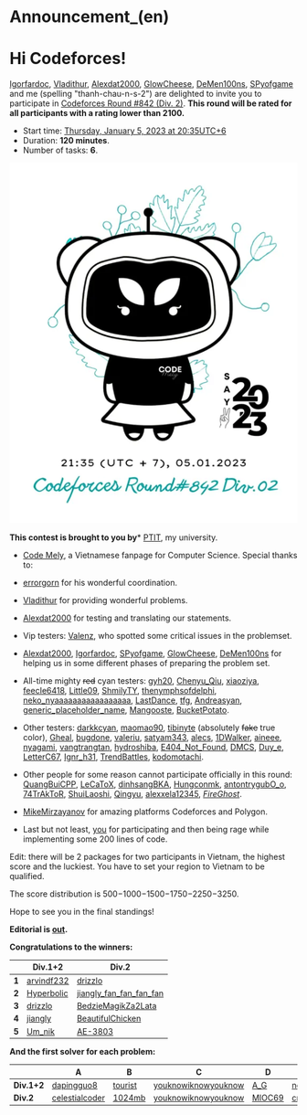 # Announcement_(en)

Hi Codeforces!
==============

[Igorfardoc](https://codeforces.com/profile/Igorfardoc "Specialist Igorfardoc"), [Vladithur](https://codeforces.com/profile/Vladithur "Specialist Vladithur"), [Alexdat2000](https://codeforces.com/profile/Alexdat2000 "Specialist Alexdat2000"), [GlowCheese](https://codeforces.com/profile/GlowCheese "Specialist GlowCheese"), [DeMen100ns](https://codeforces.com/profile/DeMen100ns "Specialist DeMen100ns"), [SPyofgame](https://codeforces.com/profile/SPyofgame "Specialist SPyofgame") and me (spelling "thanh-chau-n-s-2") are delighted to invite you to participate in [Codeforces Round #842 (Div. 2)](https://codeforces.com/contests/1768). **This round will be rated for all participants with a rating lower than 2100.**

 * Start time: [Thursday, January 5, 2023 at 20:35UTC+6](https://codeforces.com/https://www.timeanddate.com/worldclock/fixedtime.html?day=5&month=1&year=2023&hour=17&min=35&sec=0&p1=166)
* Duration: **120 minutes**.
* Number of tasks: **6**.

![](images/b8cb3e307b4db85a53f43c97f46dd0c886ad00f3.webp)

 **This contest is brought to you by*** [PTIT](https://codeforces.com/https://www.facebook.com/HocvienPTIT), my university.
* [Code Mely](https://codeforces.com/https://discord.gg/codemely), a Vietnamese fanpage for Computer Science.
Special thanks to:

 * [errorgorn](https://codeforces.com/profile/errorgorn "Specialist errorgorn") for his wonderful coordination.
* [Vladithur](https://codeforces.com/profile/Vladithur "Specialist Vladithur") for providing wonderful problems.
* [Alexdat2000](https://codeforces.com/profile/Alexdat2000 "Specialist Alexdat2000") for testing and translating our statements.
* Vip testers: [Valenz](https://codeforces.com/profile/Valenz "Specialist Valenz"), who spotted some critical issues in the problemset.
* [Alexdat2000](https://codeforces.com/profile/Alexdat2000 "Specialist Alexdat2000"), [Igorfardoc](https://codeforces.com/profile/Igorfardoc "Specialist Igorfardoc"), [SPyofgame](https://codeforces.com/profile/SPyofgame "Specialist SPyofgame"), [GlowCheese](https://codeforces.com/profile/GlowCheese "Specialist GlowCheese"), [DeMen100ns](https://codeforces.com/profile/DeMen100ns "Specialist DeMen100ns") for helping us in some different phases of preparing the problem set.
* All-time mighty ~~red~~ cyan testers: [gyh20](https://codeforces.com/profile/gyh20 "Specialist gyh20"), [Chenyu_Qiu](https://codeforces.com/profile/Chenyu_Qiu "Specialist Chenyu_Qiu"), [xiaoziya](https://codeforces.com/profile/xiaoziya "Specialist xiaoyiza"), [feecIe6418](https://codeforces.com/profile/feecIe6418 "Specialist feecIe6418"), [Little09](https://codeforces.com/profile/Little09 "Specialist Little09"), [ShmilyTY](https://codeforces.com/profile/ShmilyTY "Specialist ShmilyTY"), [thenymphsofdelphi](https://codeforces.com/profile/thenymphsofdelphi "Specialist thenymphsofdelphi"), [neko_nyaaaaaaaaaaaaaaaaa](https://codeforces.com/profile/neko_nyaaaaaaaaaaaaaaaaa "Specialist neko_nyaaaaaaaaaaaaaaaaa"), [LastDance](https://codeforces.com/profile/LastDance "Specialist LastDance"), [tfg](https://codeforces.com/profile/tfg "Specialist tfg"), [Andreasyan](https://codeforces.com/profile/Andreasyan "Specialist Andreasyan"), [generic_placeholder_name](https://codeforces.com/profile/generic_placeholder_name "Specialist generic_placeholder_name"), [Mangooste](https://codeforces.com/profile/Mangooste "Specialist Mangooste"), [BucketPotato](https://codeforces.com/profile/BucketPotato "Specialist BucketPotato").
* Other testers: [darkkcyan](https://codeforces.com/profile/darkkcyan "Specialist darkkcyan"), [maomao90](https://codeforces.com/profile/maomao90 "Specialist maomao90"), [tibinyte](https://codeforces.com/profile/tibinyte "Specialist tibinyte") (absolutely ~~fake~~ true color), [Gheal](https://codeforces.com/profile/Gheal "Specialist Gheal"), [bugdone](https://codeforces.com/profile/bugdone "Specialist bugdone"), [valeriu](https://codeforces.com/profile/valeriu "Specialist valeriu"), [satyam343](https://codeforces.com/profile/satyam343 "Specialist satyam343"), [alecs](https://codeforces.com/profile/alecs "Specialist alecs"), [1DWalker](https://codeforces.com/profile/1DWalker "Specialist 1DWalker"), [aineee](https://codeforces.com/profile/aineee "Specialist aineee"), [nyagami](https://codeforces.com/profile/nyagami "Specialist nyagami"), [vangtrangtan](https://codeforces.com/profile/vangtrangtan "Specialist vangtrangtan"), [hydroshiba](https://codeforces.com/profile/hydroshiba "Specialist hydroshiba"), [E404_Not_Found](https://codeforces.com/profile/E404_Not_Found "Specialist E404_Not_Found"), [DMCS](https://codeforces.com/profile/DMCS "Specialist DMCS"), [Duy_e](https://codeforces.com/profile/Duy_e "Specialist Duy_e"), [LetterC67](https://codeforces.com/profile/LetterC67 "Specialist LetterC67"), [Ignr_h31](https://codeforces.com/profile/Ignr_h31 "Specialist Ignr_h31"), [TrendBattles](https://codeforces.com/profile/TrendBattles "Specialist TrendBattles"), [kodomotachi](https://codeforces.com/profile/kodomotachi "Specialist kodomotachi").
* Other people for some reason cannot participate officially in this round: [QuangBuiCPP](https://codeforces.com/profile/QuangBuiCPP "Specialist QuangBuiCPP"), [LeCaToX](https://codeforces.com/profile/LeCaToX "Specialist LeCaToX"), [dinhsangBKA](https://codeforces.com/profile/dinhsangBKA "Specialist dinhsangBKA"), [Hungconmk](https://codeforces.com/profile/Hungconmk "Specialist Hungconmk"), [antontrygubO_o](https://codeforces.com/profile/antontrygubO_o "Specialist antontrygubO_o"), [74TrAkToR](https://codeforces.com/profile/74TrAkToR "Specialist 74TrAkToR"), [ShuiLaoshi](https://codeforces.com/profile/ShuiLaoshi "Specialist ShuiLaoshi"), [Qingyu](https://codeforces.com/profile/Qingyu "Specialist Qingyu"), [alexxela12345](https://codeforces.com/profile/alexxela12345 "Specialist alexxela12345"), [_FireGhost_](https://codeforces.com/profile/_FireGhost_ "Specialist _FireGhost_").
* [MikeMirzayanov](https://codeforces.com/profile/MikeMirzayanov "Headquarters, MikeMirzayanov") for amazing platforms Codeforces and Polygon.
* Last but not least, [you](https://codeforces.com/profile/ "
Legendary Grandmaster you") for participating and then being rage while implementing some 200 lines of code.

Edit: there will be 2 packages for two participants in Vietnam, the highest score and the luckiest. You have to set your region to Vietnam to be qualified.

The score distribution is 500−1000−1500−1750−2250−3250.

Hope to see you in the final standings!

**Editorial is [out](Tutorial_(en).md "Editorial").**

**Congratulations to the winners:**

 

|  | Div.1+2 | Div.2 |
| --- | --- | --- |
| **1** | [arvindf232](https://codeforces.com/profile/arvindf232 "International Grandmaster arvindf232") | [drizzlo](https://codeforces.com/profile/drizzlo "Newbie drizzlo") |
| **2** | [Hyperbolic](https://codeforces.com/profile/Hyperbolic "Grandmaster Hyperbolic") | [jiangly_fan_fan_fan_fan](https://codeforces.com/profile/jiangly_fan_fan_fan_fan "Newbie jiangly_fan_fan_fan_fan") |
| **3** | [drizzlo](https://codeforces.com/profile/drizzlo "Newbie drizzlo") | [BedzieMagikZa2Lata](https://codeforces.com/profile/BedzieMagikZa2Lata "Specialist BedzieMagikZa2Lata") |
| **4** | [jiangly](https://codeforces.com/profile/jiangly "Legendary Grandmaster jiangly") | [BeautifulChicken](https://codeforces.com/profile/BeautifulChicken "Unrated, BeautifulChicken") |
| **5** | [Um_nik](https://codeforces.com/profile/Um_nik "Legendary Grandmaster Um_nik") | [AE-3803](https://codeforces.com/profile/AE-3803 "Unrated, AE-3803") |

**And the first solver for each problem:**

 

|  | A | B | C | D | E | F |
| --- | --- | --- | --- | --- | --- | --- |
| **Div.1+2** | [dapingguo8](https://codeforces.com/profile/dapingguo8 "Master dapingguo8") | [tourist](https://codeforces.com/profile/tourist "Legendary Grandmaster tourist") | [youknowiknowyouknow](https://codeforces.com/profile/youknowiknowyouknow "Newbie youknowiknowyouknow") | [A_G](https://codeforces.com/profile/A_G "International Grandmaster A_G") | [nok0](https://codeforces.com/profile/nok0 "Grandmaster nok0") | [jeroenodb](https://codeforces.com/profile/jeroenodb "International Grandmaster jeroenodb") |
| **Div.2** | [celestialcoder](https://codeforces.com/profile/celestialcoder "Expert celestialcoder") | [1024mb](https://codeforces.com/profile/1024mb "Candidate Master 1024mb") | [youknowiknowyouknow](https://codeforces.com/profile/youknowiknowyouknow "Newbie youknowiknowyouknow") | [MIOC69](https://codeforces.com/profile/MIOC69 "Expert MIOC69") | [cmk666](https://codeforces.com/profile/cmk666 "Expert cmk666") | [drizzlo](https://codeforces.com/profile/drizzlo "Newbie drizzlo") |

